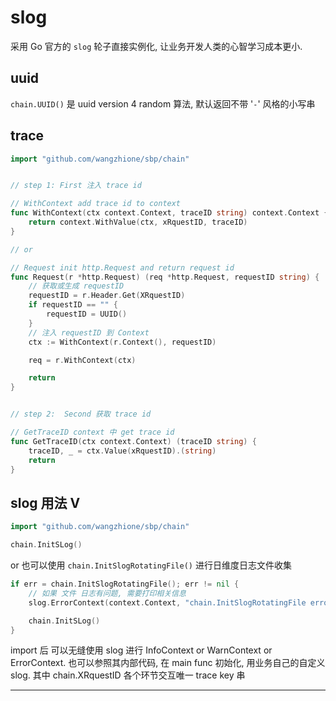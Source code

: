 # slog

采用 Go 官方的 `slog` 轮子直接实例化, 让业务开发人类的心智学习成本更小.

## uuid

`chain.UUID()` 是 uuid version 4 random 算法, 默认返回不带 '`-`' 风格的小写串

## trace

```Go
import "github.com/wangzhione/sbp/chain"


// step 1: First 注入 trace id

// WithContext add trace id to context
func WithContext(ctx context.Context, traceID string) context.Context {
	return context.WithValue(ctx, xRquestID, traceID)
}

// or 

// Request init http.Request and return request id
func Request(r *http.Request) (req *http.Request, requestID string) {
	// 获取或生成 requestID
	requestID = r.Header.Get(XRquestID)
	if requestID == "" {
		requestID = UUID()
	}
	// 注入 requestID 到 Context
	ctx := WithContext(r.Context(), requestID)

	req = r.WithContext(ctx)

	return
}


// step 2:  Second 获取 trace id

// GetTraceID context 中 get trace id
func GetTraceID(ctx context.Context) (traceID string) {
	traceID, _ = ctx.Value(xRquestID).(string)
	return
}
```

## slog 用法 Ⅴ

```Go
import "github.com/wangzhione/sbp/chain"

chain.InitSLog()

```

or 也可以使用 `chain.InitSlogRotatingFile()` 进行日维度日志文件收集

```Go
if err = chain.InitSlogRotatingFile(); err != nil {
	// 如果 文件 日志有问题, 需要打印相关信息
	slog.ErrorContext(context.Context, "chain.InitSlogRotatingFile error", "error", err) // 退化成控制台输出

	chain.InitSLog()
}
```

import 后 可以无缝使用 slog 进行 InfoContext or WarnContext or ErrorContext. 也可以参照其内部代码, 在 main func 初始化, 用业务自己的自定义 slog. 其中 chain.XRquestID 各个环节交互唯一 trace key 串

***

